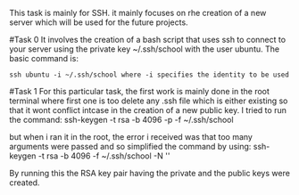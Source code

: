 This task is mainly for SSH. it mainly focuses on rhe creation of a new server which will be used for the future projects.

#Task 0
It involves the creation of a bash script that uses ssh to connect to your server using the private key ~/.ssh/school with the user ubuntu.
The basic command is:

	ssh ubuntu -i ~/.ssh/school where -i specifies the identity to be used


#Task 1
For this particular task, the first work is mainly done in the root terminal where first one is too delete any .ssh file which is either existing so that it wont conflict intcase in the creation of a new public key.
I tried to run the command:
	ssh-keygen -t rsa -b 4096 -p <preferred password> -f ~/.ssh/school

but when i ran it in the root, the error i received was that too many arguments were passed and so simplified the command by using:
	ssh-keygen -t rsa -b 4096 -f ~/.ssh/school -N '<preferred password>'

By running this the RSA key pair having the private and the public keys were created.
